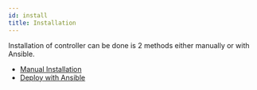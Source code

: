 ```yaml
---
id: install
title: Installation
---
```


Installation of controller can be done is 2 methods either manually or with Ansible.

* [Manual Installation](/docs/installation/install_manual)
* [Deploy with Ansible](/docs/installation/install_ansible)
